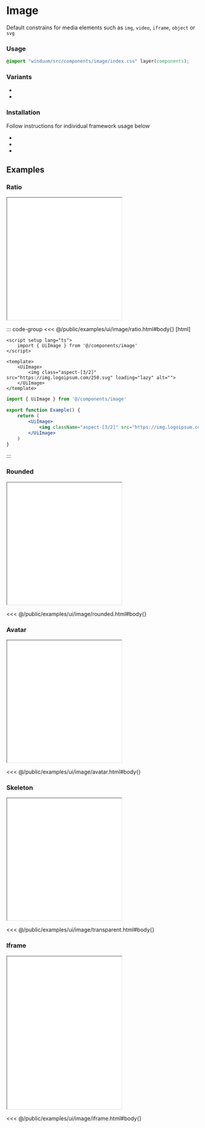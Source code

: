# Image
Default constrains for media elements such as `img`, `video`, `iframe`, `object` or `svg`

<ViewSourceGh href="https://github.com/winduum/winduum/blob/main/src/components/image" />

### Usage

```css
@import "winduum/src/components/image/index.css" layer(components);
```

### Variants
* <LinkGh name="default" path="components/image" />
* <LinkGh name="avatar" path="components/image" />

### Installation
Follow instructions for individual framework usage below

* <LinkGh name="winduum" url="https://github.com/winduum/winduum/blob/main/src/components/image" />
* <LinkGh name="winduum-vue" url="https://github.com/winduum/winduum-vue/blob/main/src/components/image" />
* <LinkGh name="winduum-react" url="https://github.com/winduum/winduum-react/blob/main/src/components/image" />

## Examples

### Ratio

<iframe onload="this.style.visibility = 'visible';" src="/examples/ui/image/ratio.html"></iframe>

::: code-group
<<< @/public/examples/ui/image/ratio.html#body{} [html]
```vue
<script setup lang="ts">
    import { UiImage } from '@/components/image'
</script>

<template>
    <UiImage>
        <img class="aspect-[3/2]" src="https://img.logoipsum.com/250.svg" loading="lazy" alt="">
    </UiImage>
</template>
```
```jsx
import { UiImage } from '@/components/image'

export function Example() {
    return (
        <UiImage>
            <img className="aspect-[3/2]" src="https://img.logoipsum.com/250.svg" loading="lazy" alt="" />
        </UiImage>
    )
}
```
:::

### Rounded

<iframe onload="this.style.visibility = 'visible';" src="/examples/ui/image/rounded.html"></iframe>

<<< @/public/examples/ui/image/rounded.html#body{}

### Avatar

<iframe onload="this.style.visibility = 'visible';" src="/examples/ui/image/avatar.html"></iframe>

<<< @/public/examples/ui/image/avatar.html#body{}

### Skeleton

<iframe onload="this.style.visibility = 'visible';" src="/examples/ui/image/transparent.html"></iframe>

<<< @/public/examples/ui/image/transparent.html#body{}

### Iframe

<iframe onload="this.style.visibility = 'visible';" src="/examples/ui/image/iframe.html" style="height: 25rem"></iframe>

<<< @/public/examples/ui/image/iframe.html#body{}

<style>
    iframe {
        height: 20rem
    }
</style>
